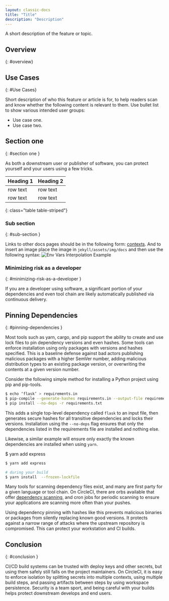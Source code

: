 ```yaml
---
layout: classic-docs
title: "Title"
description: "Description"
---
```


A short description of the feature or topic.

## Overview

{: #overview}

## Use Cases

{: #Use Cases}

Short description of who this feature or article is for, to help readers scan
and know whether the following content is relevant to them. Use bullet list to
show various intended user groups:

- Use case one.
- Use case two.

## Section one

{: #section one }

As both a downstream user or publisher of software, you can protect yourself and
your users using a few tricks.

| Heading 1 | Heading 2 |
| --------- | --------- |
| row text  | row text  |
| row text  | row text  |

{: class="table table-striped"}

### Sub section

{: #sub-section }

Links to other docs pages should be in the following form:
[contexts]({{site.baseurl}}/2.0/contexts). And to insert an image place the
image in `jekyll/assets/img/docs` and then use the following syntax:
![Env Vars Interpolation Example]({{site.baseurl}}/assets/img/docs/env-vars-example-ui.png)

### Minimizing risk as a developer

{: #minimizing-risk-as-a-developer }

If you are a developer using software, a significant portion of your
dependencies and even tool chain are likely automatically published via
continuous delivery.

## Pinning Dependencies

{: #pinning-dependencies }

Most tools such as yarn, cargo, and pip support the ability to create and use
lock files to pin dependency versions and even hashes. Some tools can enforce
installation using only packages with versions and hashes specified. This is a
baseline defense against bad actors publishing malicious packages with a higher
SemVer number, adding malicious distribution types to an existing package
version, or overwriting the contents at a given version number.

Consider the following simple method for installing a Python project using pip
and pip-tools.

```sh
$ echo ‘flask’ > requirements.in
$ pip-compile --generate-hashes requirements.in --output-file requirements.txt
$ pip install --no-deps -r requirements.txt
```

This adds a single top-level dependency called `flask` to an input file, then
generates secure hashes for all transitive dependencies and locks their
versions. Installation using the `--no-deps` flag ensures that only the
dependencies listed in the requirements file are installed and nothing else.

Likewise, a similar example will ensure only exactly the known dependencies are
installed when using `yarn`.

$ yarn add express

```sh
$ yarn add express

# during your build
$ yarn install  --frozen-lockfile
```

Many tools for scanning dependency files exist, and many are first party for a
given language or tool chain. On CircleCI, there are orbs available that offer
[dependency scanning](https://circleci.com/developer/orbs?query=&category=Security),
and cron jobs for periodic scanning to ensure your applications are scanning
more often than your pushes.

Using dependency pinning with hashes like this prevents malicious binaries or
packages from silently replacing known good versions. It protects against a
narrow range of attacks where the upstream repository is compromised. This can
protect your workstation and CI builds.

## Conclusion

{: #conclusion }

CI/CD build systems can be trusted with deploy keys and other secrets, but using
them safely still falls on the project maintainers. On CircleCI, it is easy to
enforce isolation by splitting secrets into multiple contexts, using multiple
build steps, and passing artifacts between steps by using workspace persistence.
Security is a team sport, and being careful with your builds helps protect
downstream develops and end users.
